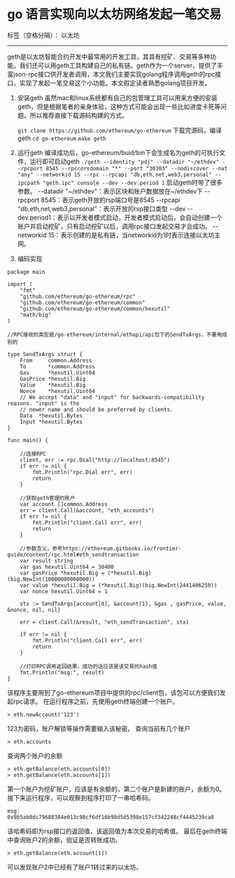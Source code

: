 # go 语言实现向以太坊网络发起一笔交易

标签（空格分隔）： 以太坊

---

geth是以太坊智能合约开发中最常用的开发工具，其具有挖矿、交易等多种功能。我们还可以用geth工具构建自己的私有链。geth作为一个server，提供了丰富json-rpc接口供开发者调用，本文我们主要实现golang程序调用geth的rpc接口，实现了发起一笔交易这个小功能。本文假定读者熟悉golang项目开发。

 1. 安装geth
 虽然mac和linux系统都有自己的包管理工具可以用来方便的安装geth，但是根据笔者的亲身体验，这种方式可能会出现一些比如进度卡死等问题。所以推荐直接下载源码构建的方式。

    `git clone https://github.com/ethereum/go-ethereum`
    下载完源码，编译geth
    `cd go-ethereum`
    `make geth`

 2. 运行geth
 编译成功后，go-ethereum/buid/bin下会生成名为geth的可执行文件，运行即可启动geth
`./geth --identity "pdj" --datadir "~/ethdev" --rpcport 8545 --rpccorsdomain "*" --port "30303" --nodiscover --nat "any" --networkid 15 --rpc --rpcapi "db,eth,net,web3,personal" --ipcpath "geth.ipc" console --dev --dev.period 1`
启动geth时带了很多参数。
--datadir "~/ethdev"：表示区块和账户数据放在~/ethdev下
--rpcport 8545：表示geth开放的rsp端口号是8545
--rpcapi "db,eth,net,web3,personal"：表示开放的rsp接口类型
--dev --dev.period1：表示以开发者模式启动，开发者模式启动后，会自动创建一个账户并启动挖矿，只有启动挖矿以后，调用rpc接口发起交易才会成功。
--networkid 15：表示创建的是私有链，当networkid为1时表示连接以太坊主网。

 3. 编码实现
```
package main

import (
    "fmt"
    "github.com/ethereum/go-ethereum/rpc"
	"github.com/ethereum/go-ethereum/common"
	"github.com/ethereum/go-ethereum/common/hexutil"
	"math/big"
)

//RPC接收的类型是/go-ethereum/internal/ethapi/api包下的SendTxArgs，不要用成别的

type SendTxArgs struct {
	From     common.Address
	To       *common.Address
	Gas      *hexutil.Uint64
	GasPrice *hexutil.Big
	Value    *hexutil.Big
	Nonce    *hexutil.Uint64
	// We accept "data" and "input" for backwards-compatibility reasons. "input" is the
	// newer name and should be preferred by clients.
	Data  *hexutil.Bytes
	Input *hexutil.Bytes
}

func main() {

	//连接RPC
    client, err := rpc.Dial("http://localhost:8545")
    if err != nil {
        fmt.Println("rpc.Dial err", err)
        return
    }   

    //获取geth管理的账户
    var account []common.Address
    err = client.Call(&account, "eth_accounts")
    if err != nil {
    	fmt.Println("client.Call err", err)
    	return
    }

    //参数含义，参考https://ethereum.gitbooks.io/frontier-guide/content/rpc.html#eth_sendtransaction
    var result string
    var gas hexutil.Uint64 = 30400
	var gasPrice *hexutil.Big = (*hexutil.Big)(big.NewInt(10000000000000))
    var value *hexutil.Big = (*hexutil.Big)(big.NewInt(2441406250))
	var nonce hexutil.Uint64 = 1

	stx := SendTxArgs{account[0], &account[1], &gas , gasPrice, value, &nonce, nil, nil}

    err = client.Call(&result, "eth_sendTransaction", stx)

    if err != nil {
        fmt.Println("client.Call err", err)
        return
    }   

    //打印RPC调用返回结果，成功的话应该是该交易的hash值
    fmt.Println("msg:", result)
}
```

该程序主要用到了go-ethereum项目中提供的rpc/client包，该包可以方便我们发起rpc请求。
在运行程序之前，先使用geth终端创建一个账户。

    > eth.newAccount('123')
123为密码，账户解锁等操作需要输入该秘密。
查询当前有几个账户

    > eth.accounts
查询两个账户的余额

    > eth.getBalance(eth.accounts[0])
    > eth.getBalance(eth.accounts[1])
第一个账户为挖矿账户，应该是有余额的，第二个账户是新建的账户，余额为0。接下来运行程序，可以观察到程序打印了一串哈希码。

    msg: 0x9b5ab8dc79688384e013c98cf6df16b98d5d5398e157cf342248cf4445239ca8
该哈希码即为rsp接口的返回值，该返回值为本次交易的哈希值。
最后在geth终端中查询账户2的余额，验证是否转账成功。

    > eth.getBalance(eth.account[1])
可以发现账户2中已经有了账户1转过来的以太坊。

     
